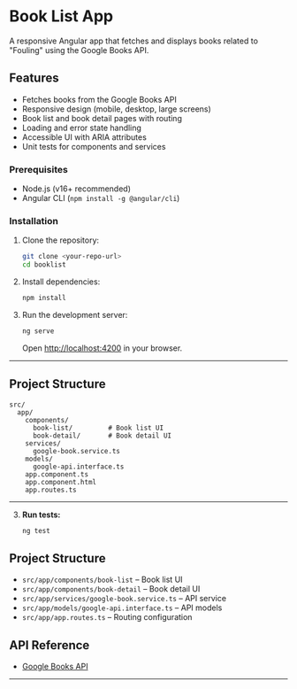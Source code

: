 # Book List App

A responsive Angular app that fetches and displays books related to "Fouling" using the Google Books API.

## Features

- Fetches books from the Google Books API
- Responsive design (mobile, desktop, large screens)
- Book list and book detail pages with routing
- Loading and error state handling
- Accessible UI with ARIA attributes
- Unit tests for components and services

### Prerequisites

- Node.js (v16+ recommended)
- Angular CLI (`npm install -g @angular/cli`)

### Installation

1. Clone the repository:

   ```sh
   git clone <your-repo-url>
   cd booklist
   ```

2. Install dependencies:

   ```sh
   npm install
   ```

3. Run the development server:
   ```sh
   ng serve
   ```
   Open [http://localhost:4200](http://localhost:4200) in your browser.

---

## Project Structure

```
src/
  app/
    components/
      book-list/         # Book list UI
      book-detail/       # Book detail UI
    services/
      google-book.service.ts
    models/
      google-api.interface.ts
    app.component.ts
    app.component.html
    app.routes.ts
```

---

3. **Run tests:**
   ```sh
   ng test
   ```

## Project Structure

- `src/app/components/book-list` – Book list UI
- `src/app/components/book-detail` – Book detail UI
- `src/app/services/google-book.service.ts` – API service
- `src/app/models/google-api.interface.ts` – API models
- `src/app/app.routes.ts` – Routing configuration

## API Reference

- [Google Books API](https://www.googleapis.com/books/v1/volumes?q=fouling)

---
